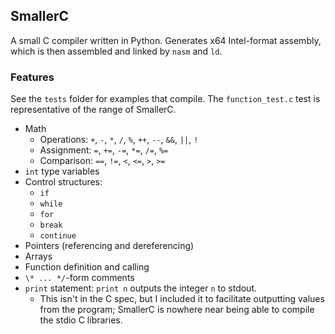 ## SmallerC

A small C compiler written in Python. Generates x64 Intel-format assembly, which is then assembled and linked by `nasm` and `ld`.

### Features

See the `tests` folder for examples that compile. The `function_test.c` test is representative of the range of SmallerC.

- Math
  - Operations: `+`, `-`, `*`, `/`, `%`, `++`, `--`, `&&`, `||`, `!`
  - Assignment: `=`, `+=`, `-=`, `*=`, `/=`, `%=`
  - Comparison: `==`, `!=`, `<`, `<=`, `>`, `>=`
- `int` type variables
- Control structures:
  - `if`
  - `while`
  - `for`
  - `break`
  - `continue`
- Pointers (referencing and dereferencing)
- Arrays
- Function definition and calling
- `\* ... */`-form comments
- `print` statement: `print n` outputs the integer `n` to stdout.
  - This isn't in the C spec, but I included it to facilitate outputting values from the program; SmallerC is nowhere near being able to compile the stdio C libraries.